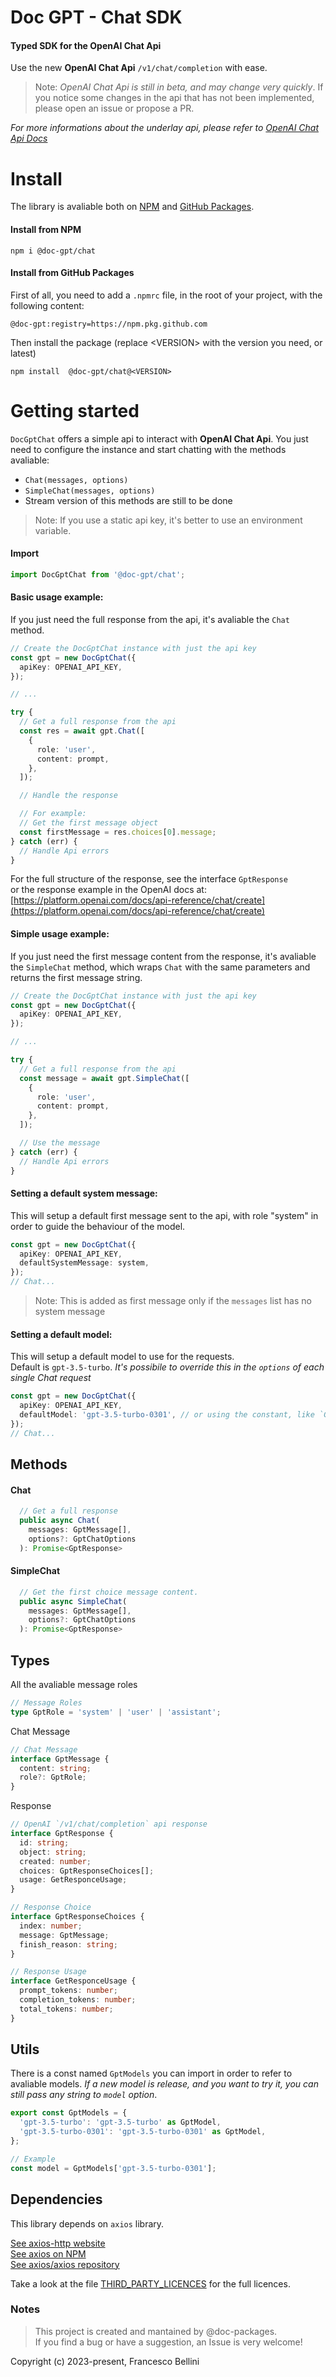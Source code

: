 # Doc GPT - Chat SDK

#### Typed SDK for the OpenAI Chat Api

Use the new **OpenAI Chat Api** `/v1/chat/completion` with ease.

> Note: _OpenAI Chat Api is still in beta, and may change very quickly_.
> If you notice some changes in the api that has not been implemented, please open an issue or propose a PR.

_For more informations about the underlay api, please refer to [OpenAI Chat Api Docs](https://platform.openai.com/docs/api-reference/chat/create)_

# Install

The library is avaliable both on [NPM](https://www.npmjs.com/package/doc-gpt/chat) and [GitHub Packages](https://github.com/doc-gpt/doc-gpt/pkgs/npm/@doc-gpt/chat).

#### Install from NPM

```
npm i @doc-gpt/chat
```

#### Install from GitHub Packages

First of all, you need to add a `.npmrc` file, in the root of your project, with the following content:

```
@doc-gpt:registry=https://npm.pkg.github.com
```

Then install the package (replace \<VERSION> with the version you need, or latest)

```
npm install  @doc-gpt/chat@<VERSION>
```

# Getting started

`DocGptChat` offers a simple api to interact with **OpenAI Chat Api**.
You just need to configure the instance and start chatting with the methods avaliable:

- `Chat(messages, options)`
- `SimpleChat(messages, options)`
- Stream version of this methods are still to be done

> Note: If you use a static api key, it's better to use an environment variable.

#### Import

```typescript
import DocGptChat from '@doc-gpt/chat';
```

#### Basic usage example:

If you just need the full response from the api, it's avaliable the `Chat` method.

```typescript
// Create the DocGptChat instance with just the api key
const gpt = new DocGptChat({
  apiKey: OPENAI_API_KEY,
});

// ...

try {
  // Get a full response from the api
  const res = await gpt.Chat([
    {
      role: 'user',
      content: prompt,
    },
  ]);

  // Handle the response

  // For example:
  // Get the first message object
  const firstMessage = res.choices[0].message;
} catch (err) {
  // Handle Api errors
}
```

For the full structure of the response, see the interface `GptResponse`  
or the response example in the OpenAI docs at: [https://platform.openai.com/docs/api-reference/chat/create](https://platform.openai.com/docs/api-reference/chat/create)

#### Simple usage example:

If you just need the first message content from the response, it's avaliable the `SimpleChat` method, which wraps `Chat` with the same parameters and returns the first message string.

```typescript
// Create the DocGptChat instance with just the api key
const gpt = new DocGptChat({
  apiKey: OPENAI_API_KEY,
});

// ...

try {
  // Get a full response from the api
  const message = await gpt.SimpleChat([
    {
      role: 'user',
      content: prompt,
    },
  ]);

  // Use the message
} catch (err) {
  // Handle Api errors
}
```

#### Setting a default system message:

This will setup a default first message sent to the api, with role "system" in order to guide the behaviour of the model.

```typescript
const gpt = new DocGptChat({
  apiKey: OPENAI_API_KEY,
  defaultSystemMessage: system,
});
// Chat...
```

> Note: This is added as first message only if the `messages` list has no system message

#### Setting a default model:

This will setup a default model to use for the requests.  
Default is `gpt-3.5-turbo`.
_It's possibile to override this in the `options` of each single Chat request_

```typescript
const gpt = new DocGptChat({
  apiKey: OPENAI_API_KEY,
  defaultModel: 'gpt-3.5-turbo-0301', // or using the constant, like `GptModels["gpt-3.5-turbo"]`
});
// Chat...
```

## Methods

#### Chat

```typescript
  // Get a full response
  public async Chat(
    messages: GptMessage[],
    options?: GptChatOptions
  ): Promise<GptResponse>

```

#### SimpleChat

```typescript
  // Get the first choice message content.
  public async SimpleChat(
    messages: GptMessage[],
    options?: GptChatOptions
  ): Promise<GptResponse>
```

## Types

All the avaliable message roles

```ts
// Message Roles
type GptRole = 'system' | 'user' | 'assistant';
```

Chat Message

```ts
// Chat Message
interface GptMessage {
  content: string;
  role?: GptRole;
}
```

Response

```ts
// OpenAI `/v1/chat/completion` api response
interface GptResponse {
  id: string;
  object: string;
  created: number;
  choices: GptResponseChoices[];
  usage: GetResponceUsage;
}

// Response Choice
interface GptResponseChoices {
  index: number;
  message: GptMessage;
  finish_reason: string;
}

// Response Usage
interface GetResponceUsage {
  prompt_tokens: number;
  completion_tokens: number;
  total_tokens: number;
}
```

## Utils

There is a const named `GptModels` you can import in order to refer to avaliable models.
_If a new model is release, and you want to try it, you can still pass any string to `model` option_.

```ts
export const GptModels = {
  'gpt-3.5-turbo': 'gpt-3.5-turbo' as GptModel,
  'gpt-3.5-turbo-0301': 'gpt-3.5-turbo-0301' as GptModel,
};

// Example
const model = GptModels['gpt-3.5-turbo-0301'];
```

## Dependencies

This library depends on `axios` library.

[See axios-http website](https://axios-http.com/)  
[See axios on NPM](https://www.npmjs.com/package/axios)  
[See axios/axios repository](https://github.com/axios/axios)

Take a look at the file [THIRD_PARTY_LICENCES](./THIRD_PARTY_LICENCES) for the full licences.

### Notes

> This project is created and mantained by @doc-packages.  
> If you find a bug or have a suggestion, an Issue is very welcome!

Copyright (c) 2023-present, Francesco Bellini
